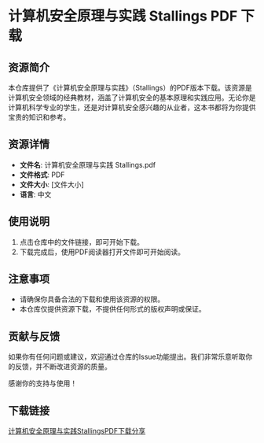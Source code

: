 # 计算机安全原理与实践 Stallings PDF 下载

## 资源简介

本仓库提供了《计算机安全原理与实践》（Stallings）的PDF版本下载。该资源是计算机安全领域的经典教材，涵盖了计算机安全的基本原理和实践应用。无论你是计算机科学专业的学生，还是对计算机安全感兴趣的从业者，这本书都将为你提供宝贵的知识和参考。

## 资源详情

- **文件名**: 计算机安全原理与实践 Stallings.pdf
- **文件格式**: PDF
- **文件大小**: [文件大小]
- **语言**: 中文

## 使用说明

1. 点击仓库中的文件链接，即可开始下载。
2. 下载完成后，使用PDF阅读器打开文件即可开始阅读。

## 注意事项

- 请确保你具备合法的下载和使用该资源的权限。
- 本仓库仅提供资源下载，不提供任何形式的版权声明或保证。

## 贡献与反馈

如果你有任何问题或建议，欢迎通过仓库的Issue功能提出。我们非常乐意听取你的反馈，并不断改进资源的质量。

感谢你的支持与使用！

## 下载链接

[计算机安全原理与实践StallingsPDF下载分享](https://pan.quark.cn/s/6fbd10fb0347)